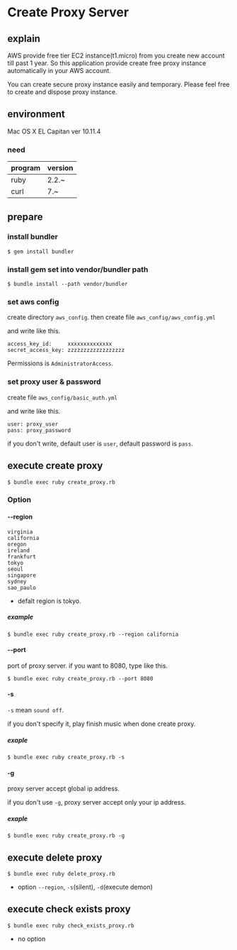 # Create Proxy Server

## explain

AWS provide free tier EC2 instance(t1.micro) from you create new account till past 1 year.
So this application provide create free proxy instance automatically in your AWS account.

You can create secure proxy instance easily and temporary.
Please feel free to create and dispose proxy instance.

## environment

Mac OS X EL Capitan
ver 10.11.4

### need

| program | version |
|-----|-----|
| ruby | 2.2.~ |
| curl | 7.~ |

## prepare

### install bundler

```
$ gem install bundler
```

### install gem set into vendor/bundler path

```
$ bundle install --path vendor/bundler
```

### set aws config

create directory `aws_config`.
then create file `aws_config/aws_config.yml`

and write like this.
```
access_key_id:     xxxxxxxxxxxxxx
secret_access_key: zzzzzzzzzzzzzzzzzz
```
Permissions is `AdministratorAccess`.

### set proxy user & password

create file `aws_config/basic_auth.yml`

and write like this.
```
user: proxy_user
pass: proxy_password
```

if you don't write, default user is `user`, default password is `pass`.

## execute create proxy

```
$ bundle exec ruby create_proxy.rb
```

### Option

#### --region

```
virginia
california
oregon
ireland
frankfurt
tokyo
seoul
singapore
sydney
sao_paulo
```

* defalt region is tokyo.

##### example

```
$ bundle exec ruby create_proxy.rb --region california
```

#### --port

port of proxy server.
if you want to 8080, type like this.

```
$ bundle exec ruby create_proxy.rb --port 8080
```

#### -s

`-s` mean `sound off`.

if you don't specify it, play finish music when done create proxy.

##### exaple

```
$ bundle exec ruby create_proxy.rb -s
```

#### -g

proxy server accept global ip address.

if you don't use `-g`, proxy server accept only your ip address.

##### exaple

```
$ bundle exec ruby create_proxy.rb -g
```


## execute delete proxy

```
$ bundle exec ruby delete_proxy.rb
```

* option `--region`, `-s`(silent), `-d`(execute demon)

## execute check exists proxy

```
$ bundle exec ruby check_exists_proxy.rb
```

* no option
